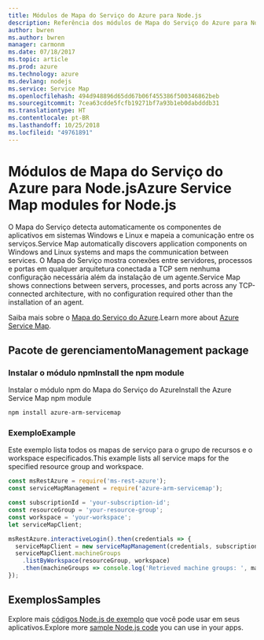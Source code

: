 ```yaml
---
title: Módulos de Mapa do Serviço do Azure para Node.js
description: Referência dos módulos de Mapa do Serviço do Azure para Node.js
author: bwren
ms.author: bwren
manager: carmonm
ms.date: 07/18/2017
ms.topic: article
ms.prod: azure
ms.technology: azure
ms.devlang: nodejs
ms.service: Service Map
ms.openlocfilehash: 494d948896d65dd67b06f455386f500346862beb
ms.sourcegitcommit: 7cea63cdde5fcfb19271bf7a93b1eb0dabdddb31
ms.translationtype: HT
ms.contentlocale: pt-BR
ms.lasthandoff: 10/25/2018
ms.locfileid: "49761891"
---
```

# <a name="azure-service-map-modules-for-nodejs"></a><span data-ttu-id="814b4-103">Módulos de Mapa do Serviço do Azure para Node.js</span><span class="sxs-lookup"><span data-stu-id="814b4-103">Azure Service Map modules for Node.js</span></span>

<span data-ttu-id="814b4-104">O Mapa do Serviço detecta automaticamente os componentes de aplicativos em sistemas Windows e Linux e mapeia a comunicação entre os serviços.</span><span class="sxs-lookup"><span data-stu-id="814b4-104">Service Map automatically discovers application components on Windows and Linux systems and maps the communication between services.</span></span> <span data-ttu-id="814b4-105">O Mapa do Serviço mostra conexões entre servidores, processos e portas em qualquer arquitetura conectada a TCP sem nenhuma configuração necessária além da instalação de um agente.</span><span class="sxs-lookup"><span data-stu-id="814b4-105">Service Map shows connections between servers, processes, and ports across any TCP-connected architecture, with no configuration required other than the installation of an agent.</span></span>

<span data-ttu-id="814b4-106">Saiba mais sobre o [Mapa do Serviço do Azure](https://docs.microsoft.com/azure/operations-management-suite/operations-management-suite-service-map).</span><span class="sxs-lookup"><span data-stu-id="814b4-106">Learn more about [Azure Service Map](https://docs.microsoft.com/azure/operations-management-suite/operations-management-suite-service-map).</span></span>

## <a name="management-package"></a><span data-ttu-id="814b4-107">Pacote de gerenciamento</span><span class="sxs-lookup"><span data-stu-id="814b4-107">Management package</span></span>

### <a name="install-the-npm-module"></a><span data-ttu-id="814b4-108">Instalar o módulo npm</span><span class="sxs-lookup"><span data-stu-id="814b4-108">Install the npm module</span></span>

<span data-ttu-id="814b4-109">Instalar o módulo npm do Mapa do Serviço do Azure</span><span class="sxs-lookup"><span data-stu-id="814b4-109">Install the Azure Service Map npm module</span></span>

```bash
npm install azure-arm-servicemap
```

### <a name="example"></a><span data-ttu-id="814b4-110">Exemplo</span><span class="sxs-lookup"><span data-stu-id="814b4-110">Example</span></span>

<span data-ttu-id="814b4-111">Este exemplo lista todos os mapas de serviço para o grupo de recursos e o workspace especificados.</span><span class="sxs-lookup"><span data-stu-id="814b4-111">This example lists all service maps for the specified resource group and workspace.</span></span>

```javascript
const msRestAzure = require('ms-rest-azure');
const serviceMapManagement = require('azure-arm-servicemap');

const subscriptionId = 'your-subscription-id';
const resourceGroup = 'your-resource-group';
const workspace = 'your-workspace';
let serviceMapClient;

msRestAzure.interactiveLogin().then(credentials => {
  serviceMapClient = new serviceMapManagement(credentials, subscriptionId);
  serviceMapClient.machineGroups
    .listByWorkspace(resourceGroup, workspace)
    .then(machineGroups => console.log('Retrieved machine groups: ', machineGroups));
});
```

## <a name="samples"></a><span data-ttu-id="814b4-112">Exemplos</span><span class="sxs-lookup"><span data-stu-id="814b4-112">Samples</span></span>

<span data-ttu-id="814b4-113">Explore mais [códigos Node.js de exemplo](https://azure.microsoft.com/resources/samples/?platform=nodejs) que você pode usar em seus aplicativos.</span><span class="sxs-lookup"><span data-stu-id="814b4-113">Explore more [sample Node.js code](https://azure.microsoft.com/resources/samples/?platform=nodejs) you can use in your apps.</span></span>

